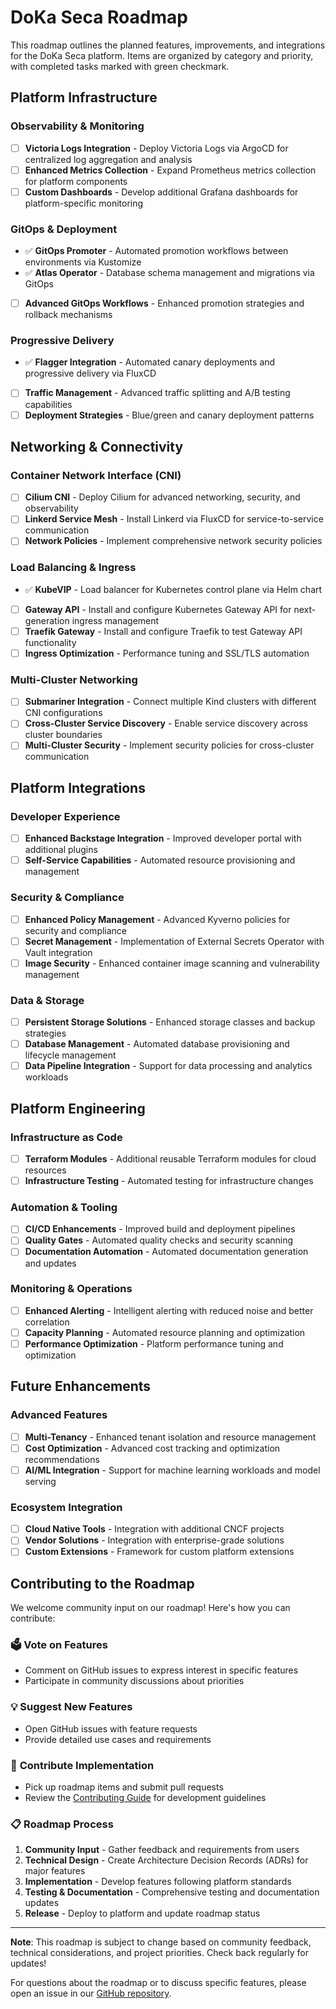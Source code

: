 # DoKa Seca Roadmap

This roadmap outlines the planned features, improvements, and integrations for the DoKa Seca platform.
Items are organized by category and priority, with completed tasks marked with green checkmark.

## Platform Infrastructure

### Observability & Monitoring

- [ ] **Victoria Logs Integration** - Deploy Victoria Logs via ArgoCD for centralized log aggregation and analysis
- [ ] **Enhanced Metrics Collection** - Expand Prometheus metrics collection for platform components
- [ ] **Custom Dashboards** - Develop additional Grafana dashboards for platform-specific monitoring

### GitOps & Deployment

- ✅ **GitOps Promoter** - Automated promotion workflows between environments via Kustomize
- ✅ **Atlas Operator** - Database schema management and migrations via GitOps
- [ ] **Advanced GitOps Workflows** - Enhanced promotion strategies and rollback mechanisms

### Progressive Delivery

- ✅ **Flagger Integration** - Automated canary deployments and progressive delivery via FluxCD
- [ ] **Traffic Management** - Advanced traffic splitting and A/B testing capabilities
- [ ] **Deployment Strategies** - Blue/green and canary deployment patterns

## Networking & Connectivity

### Container Network Interface (CNI)

- [ ] **Cilium CNI** - Deploy Cilium for advanced networking, security, and observability
- [ ] **Linkerd Service Mesh** - Install Linkerd via FluxCD for service-to-service communication
- [ ] **Network Policies** - Implement comprehensive network security policies

### Load Balancing & Ingress

- ✅ **KubeVIP** - Load balancer for Kubernetes control plane via Helm chart
- [ ] **Gateway API** - Install and configure Kubernetes Gateway API for next-generation ingress management
- [ ] **Traefik Gateway** - Install and configure Traefik to test Gateway API functionality
- [ ] **Ingress Optimization** - Performance tuning and SSL/TLS automation

### Multi-Cluster Networking

- [ ] **Submariner Integration** - Connect multiple Kind clusters with different CNI configurations
- [ ] **Cross-Cluster Service Discovery** - Enable service discovery across cluster boundaries
- [ ] **Multi-Cluster Security** - Implement security policies for cross-cluster communication

## Platform Integrations

### Developer Experience

- [ ] **Enhanced Backstage Integration** - Improved developer portal with additional plugins
- [ ] **Self-Service Capabilities** - Automated resource provisioning and management

### Security & Compliance

- [ ] **Enhanced Policy Management** - Advanced Kyverno policies for security and compliance
- [ ] **Secret Management** - Implementation of External Secrets Operator with Vault integration
- [ ] **Image Security** - Enhanced container image scanning and vulnerability management

### Data & Storage

- [ ] **Persistent Storage Solutions** - Enhanced storage classes and backup strategies
- [ ] **Database Management** - Automated database provisioning and lifecycle management
- [ ] **Data Pipeline Integration** - Support for data processing and analytics workloads

## Platform Engineering

### Infrastructure as Code

- [ ] **Terraform Modules** - Additional reusable Terraform modules for cloud resources
- [ ] **Infrastructure Testing** - Automated testing for infrastructure changes

### Automation & Tooling

- [ ] **CI/CD Enhancements** - Improved build and deployment pipelines
- [ ] **Quality Gates** - Automated quality checks and security scanning
- [ ] **Documentation Automation** - Automated documentation generation and updates

### Monitoring & Operations

- [ ] **Enhanced Alerting** - Intelligent alerting with reduced noise and better correlation
- [ ] **Capacity Planning** - Automated resource planning and optimization
- [ ] **Performance Optimization** - Platform performance tuning and optimization

## Future Enhancements

### Advanced Features

- [ ] **Multi-Tenancy** - Enhanced tenant isolation and resource management
- [ ] **Cost Optimization** - Advanced cost tracking and optimization recommendations
- [ ] **AI/ML Integration** - Support for machine learning workloads and model serving

### Ecosystem Integration

- [ ] **Cloud Native Tools** - Integration with additional CNCF projects
- [ ] **Vendor Solutions** - Integration with enterprise-grade solutions
- [ ] **Custom Extensions** - Framework for custom platform extensions

## Contributing to the Roadmap

We welcome community input on our roadmap! Here's how you can contribute:

### 🗳️ **Vote on Features**

- Comment on GitHub issues to express interest in specific features
- Participate in community discussions about priorities

### 💡 **Suggest New Features**

- Open GitHub issues with feature requests
- Provide detailed use cases and requirements

### 🤝 **Contribute Implementation**

- Pick up roadmap items and submit pull requests
- Review the [Contributing Guide](contributing.md) for development guidelines

### 📋 **Roadmap Process**

1. **Community Input** - Gather feedback and requirements from users
2. **Technical Design** - Create Architecture Decision Records (ADRs) for major features
3. **Implementation** - Develop features following platform standards
4. **Testing & Documentation** - Comprehensive testing and documentation updates
5. **Release** - Deploy to platform and update roadmap status

---

**Note**: This roadmap is subject to change based on community feedback, technical considerations, and project priorities. Check back regularly for updates!

For questions about the roadmap or to discuss specific features, please open an issue in our [GitHub repository](https://github.com/thatmlopsguy/dokaseca-control-plane/issues).
